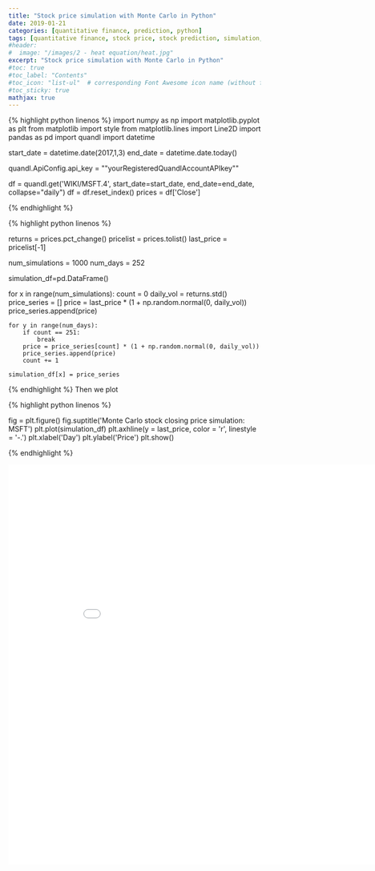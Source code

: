 ```yaml
---
title: "Stock price simulation with Monte Carlo in Python"
date: 2019-01-21
categories: [quantitative finance, prediction, python]
tags: [quantitative finance, stock price, stock prediction, simulation, Monte-Carlo, python]
#header:
#  image: "/images/2 - heat equation/heat.jpg"
excerpt: "Stock price simulation with Monte Carlo in Python"
#toc: true
#toc_label: "Contents"
#toc_icon: "list-ul"  # corresponding Font Awesome icon name (without fa prefix
#toc_sticky: true
mathjax: true
---
```




{% highlight python linenos %}
import numpy as np
import matplotlib.pyplot as plt
from matplotlib import style
from matplotlib.lines import Line2D
import pandas as pd
import quandl
import datetime


start_date = datetime.date(2017,1,3)
end_date = datetime.date.today()

quandl.ApiConfig.api_key = ""yourRegisteredQuandlAccountAPIkey""


df = quandl.get('WIKI/MSFT.4', start_date=start_date, end_date=end_date, collapse="daily")
df = df.reset_index()
prices = df['Close']

{% endhighlight %}


{% highlight python linenos %}

returns = prices.pct_change()
pricelist = prices.tolist()
last_price = pricelist[-1]


num_simulations = 1000
num_days = 252

simulation_df=pd.DataFrame()

for x in range(num_simulations):
    count = 0
    daily_vol = returns.std()
    price_series = []
    price = last_price * (1 + np.random.normal(0, daily_vol))
    price_series.append(price)

    for y in range(num_days):
        if count == 251:
            break
        price = price_series[count] * (1 + np.random.normal(0, daily_vol))
        price_series.append(price)
        count += 1

    simulation_df[x] = price_series


<!-- # average for the Monte Carlo Method
#average = np.sum(np.amax(option_data, axis = 1))/float(self.iterations)
#return np.exp(-1.0*self.rf*self.T) * average -->

{% endhighlight %}
Then we plot

{% highlight python linenos %}

fig = plt.figure()
fig.suptitle('Monte Carlo stock closing price simulation: MSFT')
plt.plot(simulation_df)
plt.axhline(y = last_price, color = 'r', linestyle = '-.')
plt.xlabel('Day')
plt.ylabel('Price')
plt.show()

{% endhighlight %}

<iframe width="900" height="800" frameborder="0" scrolling="no" src="//plot.ly/~KBOct/0.embed"></iframe>
